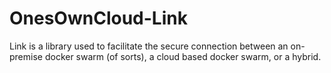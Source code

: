 # OnesOwnCloud-Link
Link is a library used to facilitate the secure connection between an on-premise docker swarm (of sorts), a cloud based docker swarm, or a hybrid.
